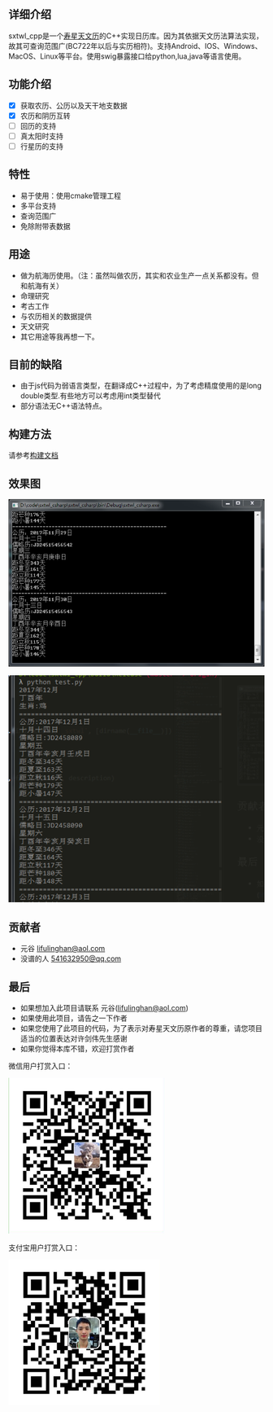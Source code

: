 ## 详细介绍

sxtwl_cpp是一个[寿星天文历](http://www.nongli.net/sxwnl/)的C++实现日历库。因为其依据天文历法算法实现，故其可查询范围广(BC722年以后与实历相符)。支持Android、IOS、Windows、MacOS、Linux等平台。使用swig暴露接口给python,lua,java等语言使用。


## 功能介绍

- [x]  获取农历、公历以及天干地支数据
- [x]  农历和阴历互转
- [ ]  回历的支持
- [ ]  真太阳时支持
- [ ]  行星历的支持

## 特性

* 易于使用：使用cmake管理工程
* 多平台支持
* 查询范围广
* 免除附带表数据

## 用途

*  做为航海历使用。（注：虽然叫做农历，其实和农业生产一点关系都没有。但和航海有关）
*  命理研究
*  考古工作
*  与农历相关的数据提供 
*  天文研究
*  其它用途等我再想一下。


## 目前的缺陷

* 由于js代码为弱语言类型，在翻译成C++过程中，为了考虑精度使用的是long double类型.有些地方可以考虑用int类型替代
* 部分语法无C++语法特点。

## 构建方法

请参考[构建文档](doc/如何构建.md)

## 效果图

![C#的执行效果图](doc/img/csharp_img.png)


![python的执行效果图](doc/img/python.png)


## 贡献者

* 元谷  <lifulinghan@aol.com>
* 没谱的人 <541632950@qq.com> 

## 最后

* 如果想加入此项目请联系 元谷(lifulinghan@aol.com)
* 如果使用此项目，请告之一下作者
* 如果您使用了此项目的代码，为了表示对寿星天文历原作者的尊重，请您项目适当的位置表达对许剑伟先生感谢
* 如果你觉得本库不错，欢迎打赏作者


微信用户打赏入口：

![微信支付](doc/img/webchat.png)    


支付宝用户打赏入口：

![支付宝](doc/img/ali.png)
